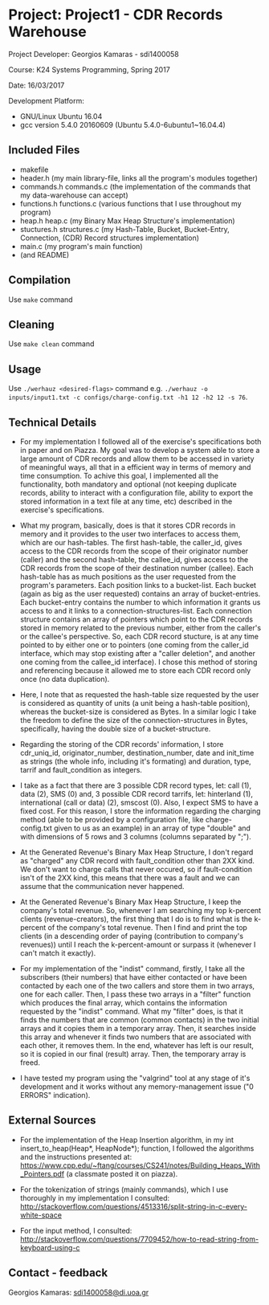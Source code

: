 # Project: Project1 - CDR Records Warehouse

Project Developer: Georgios Kamaras - sdi1400058

Course: K24 Systems Programming, Spring 2017

Date: 16/03/2017

Development Platform:
*	GNU/Linux Ubuntu 16.04
*	gcc version 5.4.0 20160609 (Ubuntu 5.4.0-6ubuntu1~16.04.4)

## Included Files
*	makefile
*	header.h (my main library-file, links all the program's modules together)
*	commands.h commands.c (the implementation of the commands that my data-warehouse can accept)
*	functions.h functions.c (various functions that I use throughout my program)
*	heap.h heap.c (my Binary Max Heap Structure's implementation)
*	stuctures.h structures.c (my Hash-Table, Bucket, Bucket-Entry, Connection, (CDR) Record structures implementation)
*	main.c (my program's main function)
*	(and README)

## Compilation
Use ```make``` command

## Cleaning
Use ```make clean``` command

## Usage
Use ```./werhauz <desired-flags>``` command e.g. ```./werhauz -o inputs/input1.txt -c configs/charge-config.txt -h1 12 -h2 12 -s 76```.

## Technical Details
*	For my implementation I followed all of the exercise's specifications both in paper and on Piazza.
	My goal was to develop a system able to store a large amount of CDR records and allow them to be accessed
	in  variety of meaningful ways, all that in a efficient way in terms of memory and time consumption.
	To achive this goal, I implemented all the functionality, both mandatory and optional (not keeping
	duplicate records, ability to interact with a configuration file, ability to export the stored information
	in a text file at any time, etc) described in the exercise's specifications.

*	What my program, basically, does is that it stores CDR records in memory and it provides to the user
	two interfaces to access them, which are our hash-tables. The first hash-table, the caller_id, gives
	access to the CDR records from the scope of their originator number (caller) and the second hash-table,
	the callee_id, gives access to the CDR records from the scope of their destination number (callee). Each
	hash-table has as much positions as the user requested from the program's parameters. Each position links
	to a bucket-list. Each bucket (again as big as the user requested) contains an array of bucket-entries.
	Each bucket-entry contains the number to which information it grants us access to and it links to a
	connection-structures-list. Each connection structure contains an array of pointers which point to
	the CDR records stored in memory related to the previous number, either from the caller's or the callee's
	perspective. So, each CDR record stucture, is at any time pointed to by either one or to pointers (one
	coming from the caller_id interface, which may stop existing after a "caller deletion", and another one
	coming from the callee_id interface). I chose this method of storing and referencing because it allowed
	me to store each CDR record only once (no data duplication).

*	Here, I note that as requested the hash-table size requested by the user is considered as quantity of units
	(a unit being a hash-table position), whereas the bucket-size is considered as Bytes. In a similar logic
	I take the freedom to define the size of the connection-structures in Bytes, specifically, having the
	double size of a bucket-structure.

*	Regarding the storing of the CDR records' information, I store cdr_uniq_id, originator_number, destination_number,
	date and init_time as strings (the whole info, including it's formating) and duration, type, tarrif and
	fault_condition as integers.

*	I take as a fact that there are 3 possible CDR record types, let: call (1), data (2), SMS (0) and, 3
	possible CDR record tarrifs, let: hinterland (1), international (call or data) (2), smscost (0). Also,
	I expect SMS to have a fixed cost. For this reason, I store the information regarding the charging method
	(able to be provided by a configuration file, like charge-config.txt given to us as an example) in an
	array of type "double" and with dimensions of 5 rows and 3 columns (columns separated by ";").

*	At the Generated Revenue's Binary Max Heap Structure, I don't regard as "charged" any CDR record with
	fault_condition other than 2XX kind. We don't want to charge calls that never occured, so if fault-condition
	isn't of the 2XX kind, this means that there was a fault and we can assume that the communication never
	happened.

*	At the Generated Revenue's Binary Max Heap Structure, I keep the company's total revenue. So, whenever I am
	searching my top k-percent clients (revenue-creators), the first thing that I do is to find what is the k-percent
	of the company's total revenue. Then I find and print the top clients (in a descending order of paying (contribution
	to company's revenues)) until I reach the k-percent-amount or surpass it (whenever I can't match it exactly).

*	For my implementation of the "indist" command, firstly, I take all the subscribers (their numbers) that have
	either contacted or have been contacted by each one of the two callers and store them in two arrays, one for
	each caller. Then, I pass these two arrays in a "filter" function which produces the final array, which contains
	the information requested by the "indist" command. What my "filter" does, is that it finds the numbers that are
	common (common contacts) in the two initial arrays and it copies them in a temporary array. Then, it searches
	inside this array and whenever it finds two numbers that are associated with each other, it removes them. In the
	end, whatever has left is our result, so it is copied in our final (result) array. Then, the temporary array is
	freed.

*	I have tested my program using the "valgrind" tool at any stage of it's development and it works without
	any memory-management issue ("0 ERRORS" indication).


## External Sources
*	For the implementation of the Heap Insertion algorithm, in my int insert_to_heap(Heap*, HeapNode*);
	function, I followed the algorithms and the instructions presented at:
	https://www.cpp.edu/~ftang/courses/CS241/notes/Building_Heaps_With_Pointers.pdf
	(a classmate posted it on piazza).

*	For the tokenization of strings (mainly commands), which I use thoroughly in my implementation I consulted:
	http://stackoverflow.com/questions/4513316/split-string-in-c-every-white-space

*	For the input method, I consulted:
	http://stackoverflow.com/questions/7709452/how-to-read-string-from-keyboard-using-c


## Contact - feedback
Georgios Kamaras: sdi1400058@di.uoa.gr
